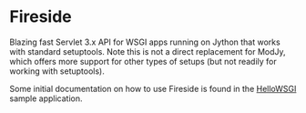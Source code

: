 Fireside
========

Blazing fast Servlet 3.x API for WSGI apps running on Jython that
works with standard setuptools. Note this is not a direct replacement
for ModJy, which offers more support for other types of setups (but
not readily for working with setuptools).

Some initial documentation on how to use Fireside is found in the
[HelloWSGI][] sample application.

<!--references-->

[HelloWSGI]: https://github.com/jimbaker/hellowsgi



